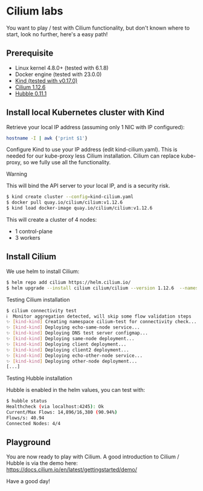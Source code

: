 # Cilium labs

You want to play / test with Cilium functionality, but don't known where to start, look no further, here's a easy path!

## Prerequisite

* Linux kernel 4.8.0+ (tested with 6.1.8)
* Docker engine (tested with 23.0.0)
* [Kind (tested with v0.17.0)](https://github.com/kubernetes-sigs/kind/tree/v0.17.0)
* [Cilium 1.12.6](https://github.com/cilium/cilium/tree/v1.12.6)
* [Hubble 0.11.1](https://github.com/cilium/hubble/tree/v0.11.1)

## Install local Kubernetes cluster with Kind

Retrieve your local IP address (assuming only 1 NIC with IP configured):

```bash
hostname -I | awk {'print $1'}
```

Configure Kind to use your IP address (edit kind-cilium.yaml). This is needed for our kube-proxy less Cilium installation. Cilium can replace kube-proxy, so we fully use all the functionality.

>[!WARNING]
>This will bind the API server to your local IP, and is a security risk.

```bash
$ kind create cluster --config=kind-cilium.yaml
$ docker pull quay.io/cilium/cilium:v1.12.6
$ kind load docker-image quay.io/cilium/cilium:v1.12.6
```

This will create a cluster of 4 nodes:

* 1 control-plane
* 3 workers

## Install Cilium

We use helm to install Cilium:

```bash
$ helm repo add cilium https://helm.cilium.io/
$ helm upgrade --install cilium cilium/cilium --version 1.12.6  --namespace kube-system -f helm-values.yaml
```

Testing Cilium installation

```bash
$ cilium connectivity test
ℹ️  Monitor aggregation detected, will skip some flow validation steps
✨ [kind-kind] Creating namespace cilium-test for connectivity check...
✨ [kind-kind] Deploying echo-same-node service...
✨ [kind-kind] Deploying DNS test server configmap...
✨ [kind-kind] Deploying same-node deployment...
✨ [kind-kind] Deploying client deployment...
✨ [kind-kind] Deploying client2 deployment...
✨ [kind-kind] Deploying echo-other-node service...
✨ [kind-kind] Deploying other-node deployment...
[...]
```

Testing Hubble installation

Hubble is enabled in the helm values, you can test with:

```bash
$ hubble status
Healthcheck (via localhost:4245): Ok
Current/Max Flows: 14,896/16,380 (90.94%)
Flows/s: 40.94
Connected Nodes: 4/4
```

## Playground

You are now ready to play with Cilium. A good introduction to Cilium / Hubble is via the demo here: <https://docs.cilium.io/en/latest/gettingstarted/demo/>

Have a good day!